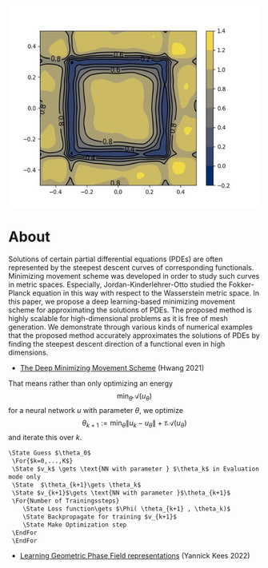 <img src="images/pf00020.jpg" height="402pt">

# About
Solutions of certain partial differential equations (PDEs) are often represented by the steepest descent curves of corresponding functionals. Minimizing movement scheme was developed in order to study such curves in metric spaces. Especially, Jordan-Kinderlehrer-Otto studied the Fokker-Planck equation in this way with respect to the Wasserstein metric space. In this paper, we propose a deep learning-based minimizing movement scheme for approximating the solutions of PDEs. The proposed method is highly scalable for high-dimensional problems as it is free of mesh generation. We demonstrate through various kinds of numerical examples that the proposed method accurately approximates the solutions of PDEs by finding the steepest descent direction of a functional even in high dimensions.
* [The Deep Minimizing Movement Scheme](https://arxiv.org/abs/2109.14851) (Hwang 2021)

That means rather than only optimizing an energy $$\min_\theta \mathcal{A}(u_\theta)  $$ for a neural network $u$ with parameter $\theta$, we optimize $$\theta_{k+1}:= \min_\theta \|u_k - u_\theta \| +\tau \mathcal{A}(u_\theta) $$ and iterate this over $k$.

```
\State Guess $\theta_0$
 \For{$k=0,...,K$}
 \State $v_k$ \gets \text{NN with parameter } $\theta_k$ in Evaluation mode only
 \State  $\theta_{k+1}\gets \theta_k$
 \State $v_{k+1}$\gets \text{NN with parameter }$\theta_{k+1}$
 \For{Number of Trainingssteps}
    \State Loss function\gets $\Phi( \theta_{k+1} , \theta_k)$
    \State Backpropagate for training $v_{k+1}$
    \State Make Optimization step
 \EndFor   
 \EndFor
```

* [Learning Geometric Phase Field representations](https://drive.google.com/drive/u/0/folders/1LKQha7mYWvPzKKS2yC0zf_19FEzRlly8) (Yannick Kees 2022)

